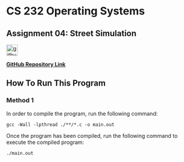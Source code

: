 # CS 232 Operating Systems

## Assignment 04: Street Simulation

<img src="https://camo.githubusercontent.com/ac28190b3bdb446d46b2760854ecec42927bd2ae802d0729c6b0e72449b56082/68747470733a2f2f6769746875622e6769746875626173736574732e636f6d2f696d616765732f6d6f64756c65732f6c6f676f735f706167652f4769744875622d4d61726b2e706e67" alt="github" width="30"/>

[**GitHub Repository Link**](https://github.com/akhmadferoz/af06109-os-hw-04)

## How To Run This Program

### Method 1

In order to compile the program, run the following command:

```
gcc -Wall -lpthread ./**/*.c -o main.out
```

<!-- **Or**

```
bash compile.sh
``` -->

Once the program has been compiled, run the following command to execute the compiled program:

```
./main.out
```

<!-- ### Method 2

Run the following command:

```
bash execute.sh
``` -->
